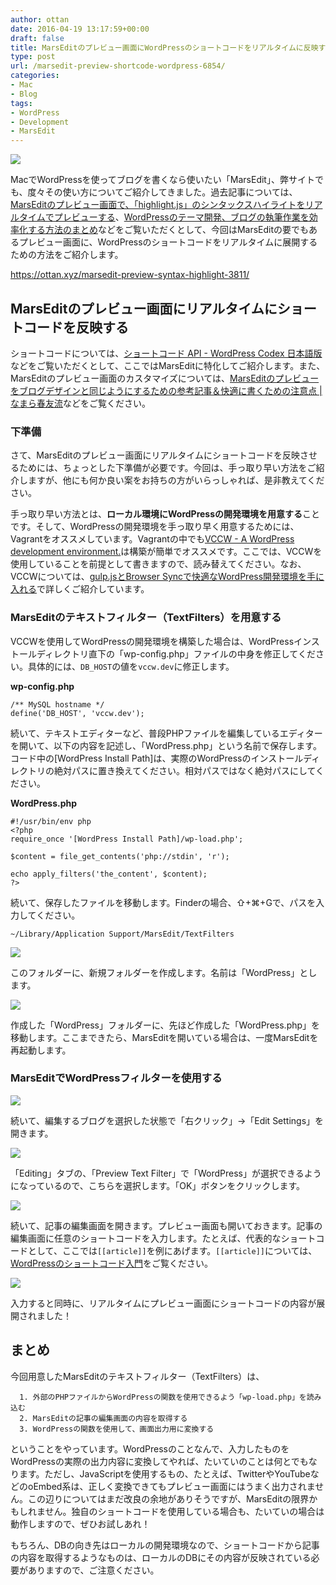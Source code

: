 ```yaml
---
author: ottan
date: 2016-04-19 13:17:59+00:00
draft: false
title: MarsEditのプレビュー画面にWordPressのショートコードをリアルタイムに反映する
type: post
url: /marsedit-preview-shortcode-wordpress-6854/
categories:
- Mac
- Blog
tags:
- WordPress
- Development
- MarsEdit
---
```


![](/images/2016/04/160429-5723685638ac2.png)






MacでWordPressを使ってブログを書くなら使いたい「MarsEdit」、弊サイトでも、度々その使い方についてご紹介してきました。過去記事については、[MarsEditのプレビュー画面で、「highlight.js」のシンタックスハイライトをリアルタイムでプレビューする](https://ottan.xyz/marsedit-preview-syntax-highlight-3811/)、[WordPressのテーマ開発、ブログの執筆作業を効率化する方法のまとめ](https://ottan.xyz/efficiency-blog-736/)などをご覧いただくとして、今回はMarsEditの要でもあるプレビュー画面に、WordPressのショートコードをリアルタイムに展開するための方法をご紹介します。



https://ottan.xyz/marsedit-preview-syntax-highlight-3811/



## MarsEditのプレビュー画面にリアルタイムにショートコードを反映する





ショートコードについては、[ショートコード API - WordPress Codex 日本語版](https://wpdocs.osdn.jp/ショートコード_API)などをご覧いただくとして、ここではMarsEditに特化してご紹介します。また、MarsEditのプレビュー画面のカスタマイズについては、[MarsEditのプレビューをブログデザインと同じようにするための参考記事＆快適に書くための注意点 | なまら春友流](http://harutomo-ryu.com/archives/2012-09-02/132614.html)などをご覧ください。





### 下準備





さて、MarsEditのプレビュー画面にリアルタイムにショートコードを反映させるためには、ちょっとした下準備が必要です。今回は、手っ取り早い方法をご紹介しますが、他にも何か良い案をお持ちの方がいらっしゃれば、是非教えてください。





手っ取り早い方法とは、**ローカル環境にWordPressの開発環境を用意する**ことです。そして、WordPressの開発環境を手っ取り早く用意するためには、Vagrantをオススメしています。Vagrantの中でも[VCCW - A WordPress development environment.](http://vccw.cc/)は構築が簡単でオススメです。ここでは、VCCWを使用していることを前提として書きますので、読み替えてください。なお、VCCWについては、[gulp.jsとBrowser Syncで快適なWordPress開発環境を手に入れる](https://ottan.xyz/gulp-browser-sync-476/)で詳しくご紹介しています。





### MarsEditのテキストフィルター（TextFilters）を用意する





VCCWを使用してWordPressの開発環境を構築した場合は、WordPressインストールディレクトリ直下の「wp-config.php」ファイルの中身を修正してください。具体的には、`DB_HOST`の値を`vccw.dev`に修正します。



**wp-config.php**

    
    /** MySQL hostname */
    define('DB_HOST', 'vccw.dev');


続いて、テキストエディターなど、普段PHPファイルを編集しているエディターを開いて、以下の内容を記述し、「WordPress.php」という名前で保存します。コード中の[WordPress Install Path]は、実際のWordPressのインストールディレクトリの絶対パスに置き換えてください。相対パスではなく絶対パスにしてください。

**WordPress.php**

    
    #!/usr/bin/env php
    <?php
    require_once '[WordPress Install Path]/wp-load.php';
    
    $content = file_get_contents('php://stdin', 'r');
    
    echo apply_filters('the_content', $content);
    ?>





続いて、保存したファイルを移動します。Finderの場合、⇧+⌘+Gで、パスを入力してください。




    
    ~/Library/Application Support/MarsEdit/TextFilters





![](/images/2016/04/160429-5723685a6e659.png)






このフォルダーに、新規フォルダーを作成します。名前は「WordPress」とします。





![](/images/2016/04/160429-572368651ed73.png)






作成した「WordPress」フォルダーに、先ほど作成した「WordPress.php」を移動します。ここまできたら、MarsEditを開いている場合は、一度MarsEditを再起動します。





### MarsEditでWordPressフィルターを使用する





![](/images/2016/04/160429-5723686e73d46.png)






続いて、編集するブログを選択した状態で「右クリック」→「Edit Settings」を開きます。





![](/images/2016/04/160429-57236872948eb.png)






「Editing」タブの、「Preview Text Filter」で「WordPress」が選択できるようになっているので、こちらを選択します。「OK」ボタンをクリックします。





![](/images/2016/04/160429-57236877184de.png)






続いて、記事の編集画面を開きます。プレビュー画面も開いておきます。記事の編集画面に任意のショートコードを入力します。たとえば、代表的なショートコードとして、ここでは`[[article]]`を例にあげます。`[[article]]`については、[WordPressのショートコード入門](https://ottan.xyz/wordpress-shortcode-getting-start-3873/)をご覧ください。





![](/images/2016/04/160429-5723687ae46ae.png)






入力すると同時に、リアルタイムにプレビュー画面にショートコードの内容が展開されました！





## まとめ





今回用意したMarsEditのテキストフィルター（TextFilters）は、






 	  1. 外部のPHPファイルからWordPressの関数を使用できるよう「wp-load.php」を読み込む
 	  2. MarsEditの記事の編集画面の内容を取得する
 	  3. WordPressの関数を使用して、画面出力用に変換する




ということをやっています。WordPressのことなんで、入力したものをWordPressの実際の出力内容に変換してやれば、たいていのことは何とでもなります。ただし、JavaScriptを使用するもの、たとえば、TwitterやYouTubeなどのoEmbed系は、正しく変換できてもプレビュー画面にはうまく出力されません。この辺りについてはまだ改良の余地がありそうですが、MarsEditの限界かもしれません。独自のショートコードを使用している場合も、たいていの場合は動作しますので、ぜひお試しあれ！





もちろん、DBの向き先はローカルの開発環境なので、ショートコードから記事の内容を取得するようなものは、ローカルのDBにその内容が反映されている必要がありますので、ご注意ください。
